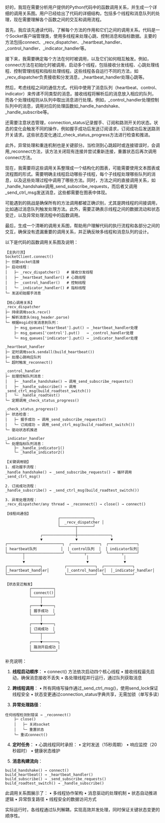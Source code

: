 好的，我现在需要分析用户提供的Python代码中的函数调用关系，并生成一个详细的调用关系图。用户已经给出了代码的详细结构，包括多个线程和消息队列的处理，现在需要理解各个函数之间的交互和调用流程。

首先，我应该先通读代码，了解每个方法的作用和它们之间的调用关系。代码是一个Socket客户端管理类，使用多线程来处理心跳、控制消息和指标数据。主要的方法包括connect、_recv_dispatcher、_heartbeat_handler、_control_handler、_indicator_handler等。

接下来，我需要确定每个方法在何时被调用，以及它们如何相互触发。例如，connect方法在初始化时被调用，启动多个线程，包括接收分发线程、心跳处理线程、控制管理线程和指标处理线程。这些线程各自运行不同的方法，如_recv_dispatcher负责接收和分发消息，_heartbeat_handler处理心跳等。

然后，考虑线程之间的通信方式。代码中使用了消息队列（heartbeat、control、indicator）来传递不同类型的消息。接收线程将解析后的消息放入相应的队列，而各个处理线程则从队列中取出消息进行处理。例如，_control_handler处理控制队列中的消息，调用对应的处理函数如_handle_handshake、_handle_subscribe等。

还需要注意状态管理，connection_status记录握手、订阅和路测开关的状态。状态的变化会触发不同的操作，例如握手成功后发送订阅请求，订阅成功后发送路测开关请求。这些状态变化通过_check_status_progress方法进行检查和推进。

此外，异常处理和重连机制也是关键部分。当检测到心跳超时或连接错误时，会调用_reconnect方法，该方法关闭现有连接并尝试重新连接，重置状态后再次调用connect方法。

现在，我需要将这些调用关系整理成一个结构化的图表，可能需要使用文本图表或流程图的形式。需要明确主线程启动哪些子线程，每个子线程处理哪些队列的消息，以及这些处理过程中调用了哪些方法。同时，方法之间的直接调用关系，如_handle_handshake调用_send_subscribe_requests，而后者又调用_send_ctrl_msg发送消息，这些都需要在图表中体现。

可能遇到的挑战是确保所有的方法调用都被正确识别，尤其是跨线程的间接调用，比如通过消息队列触发处理方法。此外，需要正确表示线程之间的数据流动和状态变迁，以及异常处理流程中的函数调用。

最后，生成一个清晰的调用关系图，帮助用户理解代码的执行流程和各部分之间的交互，确保没有遗漏重要的调用关系，并正确反映多线程和消息队列的设计。




以下是代码的函数调用关系图及说明：

```
【主执行流】
SocketClient.connect()
├─ 创建socket连接
├─ 启动线程：
│   ├─ _recv_dispatcher()   # 接收分发线程
│   ├─ _heartbeat_handler() # 心跳线程
│   ├─ _control_handler()   # 控制线程
│   └─ _indicator_handler() # 指标线程
└─ 发送初始握手消息

【核心调用关系】
_recv_dispatcher
├─ 持续调用sock.recv()
├─ 解析消息头(msg_header.parse)
└─ 根据msgid分发消息到队列：
    ├─ msg_queues['heartbeat'].put() → _heartbeat_handler处理
    ├─ msg_queues['control'].put()   → _control_handler处理
    └─ msg_queues['indicator'].put() → _indicator_handler处理

_heartbeat_handler
├─ 定时调用sock.sendall(build_heartbeat())
├─ 处理心跳响应队列
└─ 超时触发_reconnect()

_control_handler
├─ 处理控制队列消息：
│   ├─ _handle_handshake() → 调用_send_subscribe_requests()
│   ├─ _handle_subscribe() → 调用_send_ctrl_msg(build_roadtest_switch())
│   └─ _handle_roadtest()
└─ 定期调用_check_status_progress()

_check_status_progress()
├─ 状态检查：
│   ├─ 握手成功 → 调用_send_subscribe_requests()
│   └─ 订阅成功 → 调用_send_ctrl_msg(build_roadtest_switch())
└─ 驱动状态机推进

_indicator_handler
└─ 处理指标队列消息：
    ├─ _handle_indicator1()
    └─ _handle_indicator2()

【关键调用链】
1. 成功握手流程：
_handle_handshake() → _send_subscribe_requests() → 循环调用_send_ctrl_msg()

2. 订阅成功流程：
_handle_subscribe() → _send_ctrl_msg(build_roadtest_switch())

3. 异常处理流程：
_recv_dispatcher/any thread → _reconnect() → close() → connect()

【线程间通信】
                        ┌───────────────┐
                        │  _recv_dispatcher │
                        └───────┬───────┘
                                │
                ┌───────────────┼───────────────┐
                ▼               ▼               ▼
┌─────────────────────────┐  ┌─────────────┐  ┌─────────────┐
│ heartbeat队列           │  │ control队列  │  │ indicator队列│
└───────┬─────────────────┘  └──────┬──────┘  └──────┬──────┘
        │                            │                │
        ▼                            ▼                ▼
┌───────────────┐          ┌─────────────┐  ┌─────────────┐
│_heartbeat_handler│        │_control_handler│  │_indicator_handler│
└───────────────┘          └─────────────┘  └─────────────┘

【状态变迁触发】
           ┌──────────┐
           │ connect()│
           └────┬─────┘
                │
           ┌────▼─────┐
           │ 握手成功  │
           └────┬─────┘
                │
           ┌────▼─────┐
           │ 订阅成功  │
           └────┬─────┘
                │
           ┌────▼───────┐
           │ 路测开启成功 │
           └───────────┘
```

补充说明：

1. **线程启动顺序**：
• connect() 方法依次启动四个核心线程
• 接收线程最先启动，确保消息接收不丢失
• 各处理线程并行运行，通过队列获取消息

2. **跨线程调用**：
• 所有网络写操作通过_send_ctrl_msg()，使用send_lock保证线程安全
• 状态变更通过connection_status字典共享，无需加锁（单写多读）

3. **异常处理路径**：
```
任何线程检测到错误 → _reconnect()
    ├─ close()
    │   ├─ 关闭socket
    │   └─ 重置状态
    └─ 重试connect()
```

4. **定时任务**：
• 心跳线程同时承担：
  • 定时发送（15秒周期）
  • 响应监控（20秒超时）
  • 健康状态维护

5. **消息构建流向**：
```
build_handshake() → connect()
build_heartbeat() → _heartbeat_handler()
build_subscribe() → _send_subscribe_requests()
build_roadtest_switch() → _handle_subscribe()
```

此调用关系图展示了：
• 多线程协作架构
• 消息驱动的处理机制
• 状态自动推进逻辑
• 异常恢复路径
• 线程安全的数据访问方式

实际运行时，各线程通过队列解耦，实现高效并发处理，同时保证关键状态变更的顺序性。
